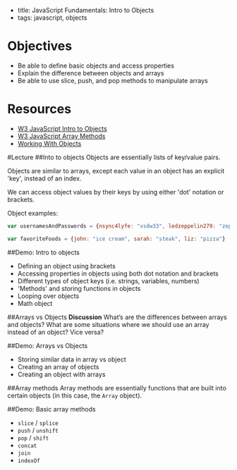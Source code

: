 - title: JavaScript Fundamentals: Intro to Objects
- tags: javascript, objects

# Objectives
* Be able to define basic objects and access properties
* Explain the difference between objects and arrays
* Be able to use slice, push, and pop methods to manipulate arrays 

# Resources
- [W3 JavaScript Intro to Objects](http://www.w3schools.com/js/js_objects.asp)
- [W3 JavaScript Array Methods](http://www.w3schools.com/jsref/jsref_obj_array.asp)
- [Working With Objects](https://developer.mozilla.org/en-US/docs/Web/JavaScript/Guide/Working_with_Objects)

#Lecture
##Into to objects
Objects are essentially lists of key/value pairs. 

Objects are similar to arrays, except each value in an object has an explicit 'key', instead of an index. 

We can access object values by their keys by using either 'dot' notation or brackets.

Object examples:
```js
var usernamesAndPasswords = {nsync4lyfe: "xsdw33", ledzeppelin279: "zep745", boring_username: "df3rds", jimbo233: "uwe9292"}
```

```js
var favoriteFoods = {john: "ice cream", sarah: "steak", liz: "pizza"}
```

##Demo: Intro to objects
- Defining an object using brackets
- Accessing properties in objects using both dot notation and brackets
- Different types of object keys (i.e. strings, variables, numbers)
- 'Methods' and storing functions in objects
- Looping over objects
- Math object

##Arrays vs Objects
**Discussion** What’s are the differences between arrays and objects? What are some situations where we should use an array instead of an object? Vice versa?

##Demo: Arrays vs Objects
- Storing similar data in array vs object
- Creating an array of objects
- Creating an object with arrays

##Array methods
Array methods are essentially functions that are built into certain objects (in this case, the `Array` object). 

##Demo: Basic array methods
- `slice` / `splice`
- `push` / `unshift`
- `pop` / `shift`
- `concat`
- `join`
- `indexOf`
